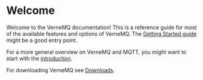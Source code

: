 # Welcome

Welcome to the VerneMQ documentation! This is a reference guide for most of the available features and options of VerneMQ. The [Getting Started guide](/docs/start.html) might be a good entry point.



For a more general overview on VerneMQ and MQTT, you might want to start with the [introduction](https://vernemq.com/intro/index.html).

For downloading VerneMQ see [Downloads](https://vernemq.com/downloads/index.html).

